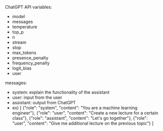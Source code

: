 ChatGPT API variables:
- model
- messages
- temperature
- top_p
- n
- stream
- stop
- max_tokens
- presence_penalty
- frequency_penalty
- logit_bias
- user

messages:
- system: explain the functionality of the assistant
- user: input from the user
- assistant: output from ChatGPT
- ex) 
[
    {"role": "system", "content": "You are a machine learning engineer"},
    {"role": "user", "content": "Create a new lecture for a certain class"},
    {"role": "assistant", "content": "Let's go together"},
    {"role": "user", "content": "Give me additional lecture on the previous topic"}
]